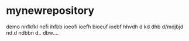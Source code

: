 # mynewrepository
demo
nnfkfkl nefi ihfbb ioeofi ioefh bioeuf ioebf hhvdh d kd dhb d/mdjbjd nd.d ndbbn d.. dbw....
